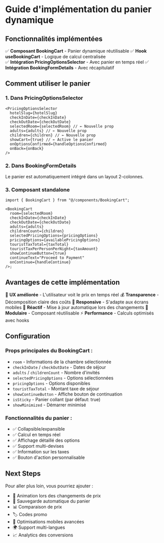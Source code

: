 # Guide d'implémentation du panier dynamique

## Fonctionnalités implémentées

✅ **Composant BookingCart** - Panier dynamique réutilisable
✅ **Hook useBookingCart** - Logique de calcul centralisée  
✅ **Intégration PricingOptionsSelector** - Avec panier en temps réel
✅ **Intégration BookingFormDetails** - Avec récapitulatif

## Comment utiliser le panier

### 1. Dans PricingOptionsSelector

```tsx
<PricingOptionsSelector
  hotelSlug={hotelSlug}
  checkInDate={checkInDate}
  checkOutDate={checkOutDate}
  selectedRoom={selectedRoom} // ← Nouvelle prop
  adults={adults} // ← Nouvelle prop
  children={children} // ← Nouvelle prop
  showCart={true} // ← Active le panier
  onOptionsConfirmed={handleOptionsConfirmed}
  onBack={onBack}
/>
```

### 2. Dans BookingFormDetails

Le panier est automatiquement intégré dans un layout 2-colonnes.

### 3. Composant standalone

```tsx
import { BookingCart } from "@/components/BookingCart";

<BookingCart
  room={selectedRoom}
  checkInDate={checkInDate}
  checkOutDate={checkOutDate}
  adults={adults}
  childrenCount={children}
  selectedPricingOptions={pricingOptions}
  pricingOptions={availablePricingOptions}
  touristTaxTotal={taxTotal}
  touristTaxPerPersonPerNight={taxAmount}
  showContinueButton={true}
  continueText="Proceed to Payment"
  onContinue={handleContinue}
/>;
```

## Avantages de cette implémentation

🎯 **UX améliorée** - L'utilisateur voit le prix en temps réel
💰 **Transparence** - Décomposition claire des coûts
📱 **Responsive** - S'adapte aux écrans mobiles
🔄 **Réactif** - Mise à jour automatique lors des changements
🧩 **Modulaire** - Composant réutilisable
⚡ **Performance** - Calculs optimisés avec hooks

## Configuration

### Props principales du BookingCart :

- `room` - Informations de la chambre sélectionnée
- `checkInDate` / `checkOutDate` - Dates de séjour
- `adults` / `childrenCount` - Nombre d'invités
- `selectedPricingOptions` - Options sélectionnées
- `pricingOptions` - Options disponibles
- `touristTaxTotal` - Montant taxe de séjour
- `showContinueButton` - Affiche bouton de continuation
- `isSticky` - Panier collant (par défaut: true)
- `showMinimized` - Démarrer minimisé

### Fonctionnalités du panier :

- ✅ Collapsible/expansible
- ✅ Calcul en temps réel
- ✅ Affichage détaillé des options
- ✅ Support multi-devises
- ✅ Information sur les taxes
- ✅ Bouton d'action personnalisable

## Next Steps

Pour aller plus loin, vous pourriez ajouter :

- 🔄 Animation lors des changements de prix
- 💾 Sauvegarde automatique du panier
- 📊 Comparaison de prix
- 🏷️ Codes promo
- 📱 Optimisations mobiles avancées
- 🌍 Support multi-langues
- 📈 Analytics des conversions
